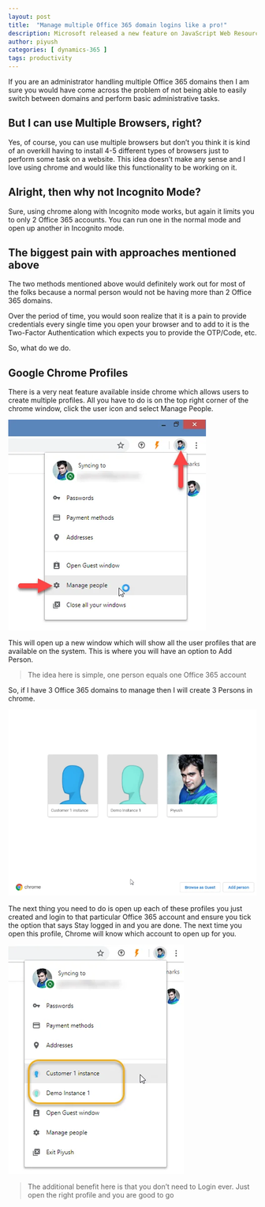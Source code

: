 ```yaml
---
layout: post
title:  "Manage multiple Office 365 domain logins like a pro!"
description: Microsoft released a new feature on JavaScript Web Resource in Dynamics 365. Now, you would be able to inject dependencies in JavaScript web resources
author: piyush
categories: [ dynamics-365 ]
tags: productivity
---
```

If you are an administrator handling multiple Office 365 domains then I am sure you would have come across the problem of not being able to easily switch between domains and perform basic administrative tasks.

## But I can use Multiple Browsers, right?
Yes, of course, you can use multiple browsers but don’t you think it is kind of an overkill having to install 4-5 different types of browsers just to perform some task on a website. This idea doesn’t make any sense and I love using chrome and would like this functionality to be working on it. 

## Alright, then why not Incognito Mode?
Sure, using chrome along with Incognito mode works, but again it limits you to only 2 Office 365 accounts. You can run one in the normal mode and open up another in Incognito mode.

## The biggest pain with approaches mentioned above
The two methods mentioned above would definitely work out for most of the folks because a normal person would not be having more than 2 Office 365 domains.

Over the period of time, you would soon realize that it is a pain to provide credentials every single time you open your browser and to add to it is the Two-Factor Authentication which expects you to provide the OTP/Code, etc.

So, what do we do.

## Google Chrome Profiles
There is a very neat feature available inside chrome which allows users to create multiple profiles. All you have to do is on the top right corner of the chrome window, click the user icon and select Manage People.

![Manage People](/assets/images/Manage_People.webp "Manage People")

This will open up a new window which will show all the user profiles that are available on the system. This is where you will have an option to Add Person.

> The idea here is simple, one person equals one Office 365 account

So, if I have 3 Office 365 domains to manage then I will create 3 Persons in chrome.

![Add Person's window in Chrome](/assets/images/Add_Persons_Window_Chrome.webp "Add Person's window in Chrome")

The next thing you need to do is open up each of these profiles you just created and login to that particular Office 365 account and ensure you tick the option that says Stay logged in and you are done. The next time you open this profile, Chrome will know which account to open up for you.

![Switch Profiles in Chrome](/assets/images/Profile_Switcher.webp "Switch Profiles in Chrome")

> The additional benefit here is that you don’t need to Login ever. Just open the right profile and you are good to go